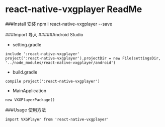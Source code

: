 # react-native-vxgplayer ReadMe
###Install 安装
npm i react-native-vxgplayer --save

###Import 导入
#####Android Studio
* setting.gradle 

```
include ':react-native-vxgplayer'
project(':react-native-vxgplayer').projectDir = new File(settingsDir, '../node_modules/react-native-vxgplayer/android') 
```

* build.gradle

`compile project(':react-native-vxgplayer')`

* MainApplication

`new VXGPlayerPackage()`

###Usage 使用方法

`import VXGPlayer from 'react-native-vxgplayer'`

